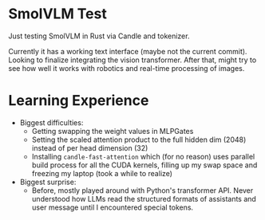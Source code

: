 # SmolVLM Test

Just testing SmolVLM in Rust via Candle and tokenizer.

Currently it has a working text interface (maybe not the current commit). Looking to finalize integrating the vision transformer.
After that, might try to see how well it works with robotics and real-time processing of images.

# Learning Experience

- Biggest difficulties:
    - Getting swapping the weight values in MLPGates
    - Setting the scaled attention product to the full hidden dim (2048) instead of per head dimension (32)
    - Installing `candle-fast-attention` which (for no reason) uses parallel build process for all the CUDA kernels, filling up my swap space and freezing my laptop (took a while to realize)
- Biggest surprise:
    - Before, mostly played around with Python's transformer API. Never understood how LLMs read the structured formats of assistants and user message until I encountered special tokens.

